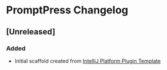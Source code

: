 <!-- Keep a Changelog guide -> https://keepachangelog.com -->

# PromptPress Changelog

## [Unreleased]
### Added
- Initial scaffold created from [IntelliJ Platform Plugin Template](https://github.com/JetBrains/intellij-platform-plugin-template)
